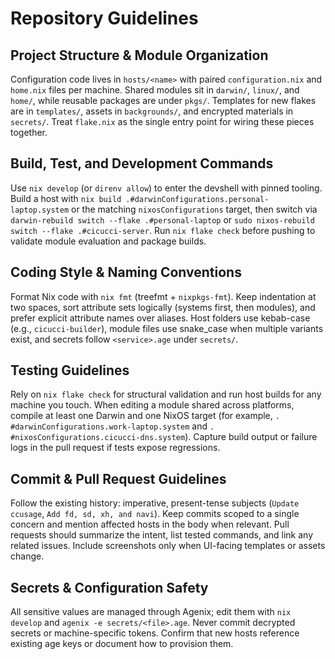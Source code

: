 # Repository Guidelines

## Project Structure & Module Organization
Configuration code lives in `hosts/<name>` with paired `configuration.nix` and `home.nix` files per machine. Shared modules sit in `darwin/`, `linux/`, and `home/`, while reusable packages are under `pkgs/`. Templates for new flakes are in `templates/`, assets in `backgrounds/`, and encrypted materials in `secrets/`. Treat `flake.nix` as the single entry point for wiring these pieces together.

## Build, Test, and Development Commands
Use `nix develop` (or `direnv allow`) to enter the devshell with pinned tooling. Build a host with `nix build .#darwinConfigurations.personal-laptop.system` or the matching `nixosConfigurations` target, then switch via `darwin-rebuild switch --flake .#personal-laptop` or `sudo nixos-rebuild switch --flake .#cicucci-server`. Run `nix flake check` before pushing to validate module evaluation and package builds.

## Coding Style & Naming Conventions
Format Nix code with `nix fmt` (treefmt + `nixpkgs-fmt`). Keep indentation at two spaces, sort attribute sets logically (systems first, then modules), and prefer explicit attribute names over aliases. Host folders use kebab-case (e.g., `cicucci-builder`), module files use snake_case when multiple variants exist, and secrets follow `<service>.age` under `secrets/`.

## Testing Guidelines
Rely on `nix flake check` for structural validation and run host builds for any machine you touch. When editing a module shared across platforms, compile at least one Darwin and one NixOS target (for example, `. #darwinConfigurations.work-laptop.system` and `. #nixosConfigurations.cicucci-dns.system`). Capture build output or failure logs in the pull request if tests expose regressions.

## Commit & Pull Request Guidelines
Follow the existing history: imperative, present-tense subjects (`Update ccusage`, `Add fd, sd, xh, and navi`). Keep commits scoped to a single concern and mention affected hosts in the body when relevant. Pull requests should summarize the intent, list tested commands, and link any related issues. Include screenshots only when UI-facing templates or assets change.

## Secrets & Configuration Safety
All sensitive values are managed through Agenix; edit them with `nix develop` and `agenix -e secrets/<file>.age`. Never commit decrypted secrets or machine-specific tokens. Confirm that new hosts reference existing age keys or document how to provision them.
